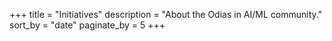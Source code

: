 +++
title = "Initiatives"
description = "About the Odias in AI/ML community."
sort_by = "date"
paginate_by = 5
+++